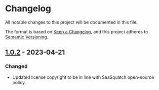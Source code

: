 # Changelog

All notable changes to this project will be documented in this file.

The format is based on [Keep a Changelog](https://keepachangelog.com/en/1.0.0/),
and this project adheres to [Semantic Versioning](https://semver.org/spec/v2.0.0.html).

## [1.0.2] - 2023-04-21

### Changed
- Updated license copyright to be in line with SaaSquatch open-source policy.

[unreleased]: https://github.com/jsonata-ui/json-schema-editor-visual/compare/json-schema-editor-visual@1.0.2...HEAD
[1.0.2]: https://github.com/saasquatch/json-schema-editor-visual/releases/tag/v1.0.2